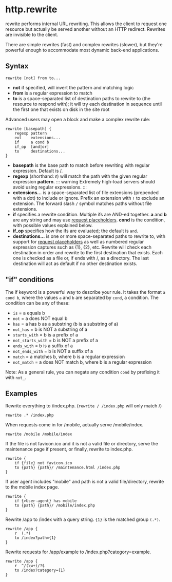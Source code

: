 # http.rewrite

rewrite performs internal URL rewriting. This allows the client to request one resource but actually be served another
without an HTTP redirect. Rewrites are invisible to the client.

There are simple rewrites (fast) and complex rewrites (slower), but they're powerful enough to accommodate most dynamic
back-end applications.

## Syntax

``` casketfile
rewrite [not] from to...
```

-   **not** if specified, will invert the pattern and matching logic
-   **from** is a regular expression to match
-   **to** is a space-separated list of destination paths to rewrite to (the resource to respond with); it will try each
    destination in sequence until the first one that exists on disk in the site root

Advanced users may open a block and make a complex rewrite rule:

``` casketfile
rewrite [basepath] {
    regexp pattern
    ext    extensions...
    if     a cond b
    if_op  [and|or]
    to     destinations...
}
```

-   **basepath** is the base path to match before rewriting with regular expression. Default is /.
-   **regexp** (shorthand: **r**) will match the path with the given regular expression **pattern**.
    ::: warning
    Extremely high-load servers should avoid using regular expressions.
    :::
-   **extensions...** is a space-separated list of file extensions (prepended with a dot) to include or ignore. Prefix
    an extension with `!` to exclude an extension. The forward slash `/` symbol matches paths without file extensions.
-   **if** specifies a rewrite condition. Multiple ifs are AND-ed together. **a** and **b** are any string and may use
    [request placeholders](/placeholders). **cond** is the condition, with possible values explained below.
-   **if_op** specifies how the ifs are evaluated; the default is `and`.
-   **destinations...** is one or more space-separated paths to rewrite to, with support for [request
    placeholders](/placeholders) as well as numbered regular expression captures such as {1}, {2}, etc. Rewrite will
    check each destination in order and rewrite to the first destination that exists. Each one is checked as a file or,
    if ends with /, as a directory. The last destination will act as default if no other destination exists.

## "if" conditions

The if keyword is a powerful way to describe your rule. It takes the format `a cond b`, where the values `a` and `b` are
separated by `cond`, a condition. The condition can be any of these:

-   `is` = a equals b
-   `not` = a does NOT equal b
-   `has` = a has b as a substring (b is a substring of a)
-   `not_has` = b is NOT a substring of a
-   `starts_with` = b is a prefix of a
-   `not_starts_with` = b is NOT a prefix of a
-   `ends_with` = b is a suffix of a
-   `not_ends_with` = b is NOT a suffix of a
-   `match` = a matches b, where b is a regular expression
-   `not_match` = a does NOT match b, where b is a regular expression

Note: As a general rule, you can negate any condition `cond` by prefixing it with `not_`.

## Examples

Rewrite everything to /index.php. (`rewrite / /index.php` will only match /)

``` casketfile
rewrite .* /index.php
```

When requests come in for /mobile, actually serve /mobile/index.

``` casketfile
rewrite /mobile /mobile/index
```

If the file is not favicon.ico and it is not a valid file or directory, serve the maintenance page if present, or
finally, rewrite to index.php.

``` casketfile
rewrite {
    if {file} not favicon.ico
    to {path} {path}/ /maintenance.html /index.php
}
```

If user agent includes "mobile" and path is not a valid file/directory, rewrite to the mobile index page.

``` casketfile
rewrite {
    if {>User-agent} has mobile
    to {path} {path}/ /mobile/index.php
}
```

Rewrite /app to /index with a query string. `{1}` is the matched group `(.*)`.

``` casketfile
rewrite /app {
    r  (.*)
    to /index?path={1}
}
```

Rewrite requests for /app/example to /index.php?category=example.

``` casketfile
rewrite /app {
    r  ^/(\w+)/?$
    to /index?category={1}
}
```
